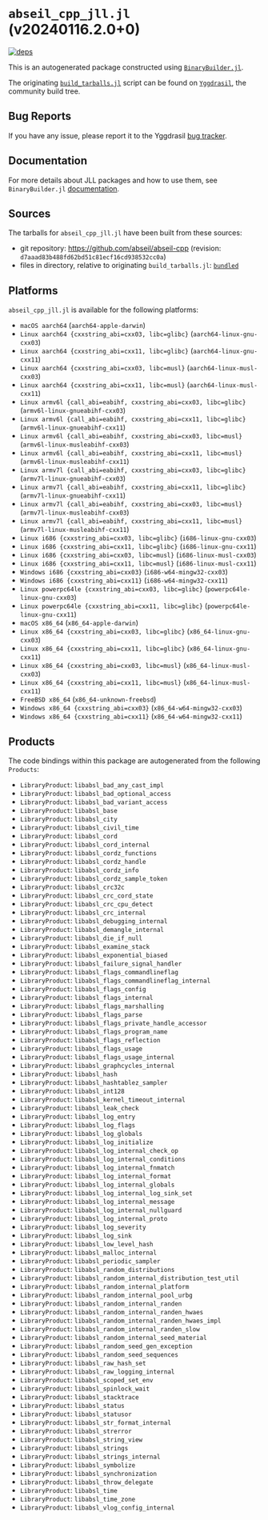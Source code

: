 # `abseil_cpp_jll.jl` (v20240116.2.0+0)

[![deps](https://juliahub.com/docs/abseil_cpp_jll/deps.svg)](https://juliahub.com/ui/Packages/abseil_cpp_jll/zeVxi?page=2)

This is an autogenerated package constructed using [`BinaryBuilder.jl`](https://github.com/JuliaPackaging/BinaryBuilder.jl).

The originating [`build_tarballs.jl`](https://github.com/JuliaPackaging/Yggdrasil/blob/3a1b2c01674cd6472e426d6c30995d965f9f29d2/A/abseil_cpp/build_tarballs.jl) script can be found on [`Yggdrasil`](https://github.com/JuliaPackaging/Yggdrasil/), the community build tree.

## Bug Reports

If you have any issue, please report it to the Yggdrasil [bug tracker](https://github.com/JuliaPackaging/Yggdrasil/issues).

## Documentation

For more details about JLL packages and how to use them, see `BinaryBuilder.jl` [documentation](https://docs.binarybuilder.org/stable/jll/).

## Sources

The tarballs for `abseil_cpp_jll.jl` have been built from these sources:

* git repository: https://github.com/abseil/abseil-cpp (revision: `d7aaad83b488fd62bd51c81ecf16cd938532cc0a`)
* files in directory, relative to originating `build_tarballs.jl`: [`bundled`](https://github.com/JuliaPackaging/Yggdrasil/tree/3a1b2c01674cd6472e426d6c30995d965f9f29d2/A/abseil_cpp/bundled)

## Platforms

`abseil_cpp_jll.jl` is available for the following platforms:

* `macOS aarch64` (`aarch64-apple-darwin`)
* `Linux aarch64 {cxxstring_abi=cxx03, libc=glibc}` (`aarch64-linux-gnu-cxx03`)
* `Linux aarch64 {cxxstring_abi=cxx11, libc=glibc}` (`aarch64-linux-gnu-cxx11`)
* `Linux aarch64 {cxxstring_abi=cxx03, libc=musl}` (`aarch64-linux-musl-cxx03`)
* `Linux aarch64 {cxxstring_abi=cxx11, libc=musl}` (`aarch64-linux-musl-cxx11`)
* `Linux armv6l {call_abi=eabihf, cxxstring_abi=cxx03, libc=glibc}` (`armv6l-linux-gnueabihf-cxx03`)
* `Linux armv6l {call_abi=eabihf, cxxstring_abi=cxx11, libc=glibc}` (`armv6l-linux-gnueabihf-cxx11`)
* `Linux armv6l {call_abi=eabihf, cxxstring_abi=cxx03, libc=musl}` (`armv6l-linux-musleabihf-cxx03`)
* `Linux armv6l {call_abi=eabihf, cxxstring_abi=cxx11, libc=musl}` (`armv6l-linux-musleabihf-cxx11`)
* `Linux armv7l {call_abi=eabihf, cxxstring_abi=cxx03, libc=glibc}` (`armv7l-linux-gnueabihf-cxx03`)
* `Linux armv7l {call_abi=eabihf, cxxstring_abi=cxx11, libc=glibc}` (`armv7l-linux-gnueabihf-cxx11`)
* `Linux armv7l {call_abi=eabihf, cxxstring_abi=cxx03, libc=musl}` (`armv7l-linux-musleabihf-cxx03`)
* `Linux armv7l {call_abi=eabihf, cxxstring_abi=cxx11, libc=musl}` (`armv7l-linux-musleabihf-cxx11`)
* `Linux i686 {cxxstring_abi=cxx03, libc=glibc}` (`i686-linux-gnu-cxx03`)
* `Linux i686 {cxxstring_abi=cxx11, libc=glibc}` (`i686-linux-gnu-cxx11`)
* `Linux i686 {cxxstring_abi=cxx03, libc=musl}` (`i686-linux-musl-cxx03`)
* `Linux i686 {cxxstring_abi=cxx11, libc=musl}` (`i686-linux-musl-cxx11`)
* `Windows i686 {cxxstring_abi=cxx03}` (`i686-w64-mingw32-cxx03`)
* `Windows i686 {cxxstring_abi=cxx11}` (`i686-w64-mingw32-cxx11`)
* `Linux powerpc64le {cxxstring_abi=cxx03, libc=glibc}` (`powerpc64le-linux-gnu-cxx03`)
* `Linux powerpc64le {cxxstring_abi=cxx11, libc=glibc}` (`powerpc64le-linux-gnu-cxx11`)
* `macOS x86_64` (`x86_64-apple-darwin`)
* `Linux x86_64 {cxxstring_abi=cxx03, libc=glibc}` (`x86_64-linux-gnu-cxx03`)
* `Linux x86_64 {cxxstring_abi=cxx11, libc=glibc}` (`x86_64-linux-gnu-cxx11`)
* `Linux x86_64 {cxxstring_abi=cxx03, libc=musl}` (`x86_64-linux-musl-cxx03`)
* `Linux x86_64 {cxxstring_abi=cxx11, libc=musl}` (`x86_64-linux-musl-cxx11`)
* `FreeBSD x86_64` (`x86_64-unknown-freebsd`)
* `Windows x86_64 {cxxstring_abi=cxx03}` (`x86_64-w64-mingw32-cxx03`)
* `Windows x86_64 {cxxstring_abi=cxx11}` (`x86_64-w64-mingw32-cxx11`)

## Products

The code bindings within this package are autogenerated from the following `Products`:

* `LibraryProduct`: `libabsl_bad_any_cast_impl`
* `LibraryProduct`: `libabsl_bad_optional_access`
* `LibraryProduct`: `libabsl_bad_variant_access`
* `LibraryProduct`: `libabsl_base`
* `LibraryProduct`: `libabsl_city`
* `LibraryProduct`: `libabsl_civil_time`
* `LibraryProduct`: `libabsl_cord`
* `LibraryProduct`: `libabsl_cord_internal`
* `LibraryProduct`: `libabsl_cordz_functions`
* `LibraryProduct`: `libabsl_cordz_handle`
* `LibraryProduct`: `libabsl_cordz_info`
* `LibraryProduct`: `libabsl_cordz_sample_token`
* `LibraryProduct`: `libabsl_crc32c`
* `LibraryProduct`: `libabsl_crc_cord_state`
* `LibraryProduct`: `libabsl_crc_cpu_detect`
* `LibraryProduct`: `libabsl_crc_internal`
* `LibraryProduct`: `libabsl_debugging_internal`
* `LibraryProduct`: `libabsl_demangle_internal`
* `LibraryProduct`: `libabsl_die_if_null`
* `LibraryProduct`: `libabsl_examine_stack`
* `LibraryProduct`: `libabsl_exponential_biased`
* `LibraryProduct`: `libabsl_failure_signal_handler`
* `LibraryProduct`: `libabsl_flags_commandlineflag`
* `LibraryProduct`: `libabsl_flags_commandlineflag_internal`
* `LibraryProduct`: `libabsl_flags_config`
* `LibraryProduct`: `libabsl_flags_internal`
* `LibraryProduct`: `libabsl_flags_marshalling`
* `LibraryProduct`: `libabsl_flags_parse`
* `LibraryProduct`: `libabsl_flags_private_handle_accessor`
* `LibraryProduct`: `libabsl_flags_program_name`
* `LibraryProduct`: `libabsl_flags_reflection`
* `LibraryProduct`: `libabsl_flags_usage`
* `LibraryProduct`: `libabsl_flags_usage_internal`
* `LibraryProduct`: `libabsl_graphcycles_internal`
* `LibraryProduct`: `libabsl_hash`
* `LibraryProduct`: `libabsl_hashtablez_sampler`
* `LibraryProduct`: `libabsl_int128`
* `LibraryProduct`: `libabsl_kernel_timeout_internal`
* `LibraryProduct`: `libabsl_leak_check`
* `LibraryProduct`: `libabsl_log_entry`
* `LibraryProduct`: `libabsl_log_flags`
* `LibraryProduct`: `libabsl_log_globals`
* `LibraryProduct`: `libabsl_log_initialize`
* `LibraryProduct`: `libabsl_log_internal_check_op`
* `LibraryProduct`: `libabsl_log_internal_conditions`
* `LibraryProduct`: `libabsl_log_internal_fnmatch`
* `LibraryProduct`: `libabsl_log_internal_format`
* `LibraryProduct`: `libabsl_log_internal_globals`
* `LibraryProduct`: `libabsl_log_internal_log_sink_set`
* `LibraryProduct`: `libabsl_log_internal_message`
* `LibraryProduct`: `libabsl_log_internal_nullguard`
* `LibraryProduct`: `libabsl_log_internal_proto`
* `LibraryProduct`: `libabsl_log_severity`
* `LibraryProduct`: `libabsl_log_sink`
* `LibraryProduct`: `libabsl_low_level_hash`
* `LibraryProduct`: `libabsl_malloc_internal`
* `LibraryProduct`: `libabsl_periodic_sampler`
* `LibraryProduct`: `libabsl_random_distributions`
* `LibraryProduct`: `libabsl_random_internal_distribution_test_util`
* `LibraryProduct`: `libabsl_random_internal_platform`
* `LibraryProduct`: `libabsl_random_internal_pool_urbg`
* `LibraryProduct`: `libabsl_random_internal_randen`
* `LibraryProduct`: `libabsl_random_internal_randen_hwaes`
* `LibraryProduct`: `libabsl_random_internal_randen_hwaes_impl`
* `LibraryProduct`: `libabsl_random_internal_randen_slow`
* `LibraryProduct`: `libabsl_random_internal_seed_material`
* `LibraryProduct`: `libabsl_random_seed_gen_exception`
* `LibraryProduct`: `libabsl_random_seed_sequences`
* `LibraryProduct`: `libabsl_raw_hash_set`
* `LibraryProduct`: `libabsl_raw_logging_internal`
* `LibraryProduct`: `libabsl_scoped_set_env`
* `LibraryProduct`: `libabsl_spinlock_wait`
* `LibraryProduct`: `libabsl_stacktrace`
* `LibraryProduct`: `libabsl_status`
* `LibraryProduct`: `libabsl_statusor`
* `LibraryProduct`: `libabsl_str_format_internal`
* `LibraryProduct`: `libabsl_strerror`
* `LibraryProduct`: `libabsl_string_view`
* `LibraryProduct`: `libabsl_strings`
* `LibraryProduct`: `libabsl_strings_internal`
* `LibraryProduct`: `libabsl_symbolize`
* `LibraryProduct`: `libabsl_synchronization`
* `LibraryProduct`: `libabsl_throw_delegate`
* `LibraryProduct`: `libabsl_time`
* `LibraryProduct`: `libabsl_time_zone`
* `LibraryProduct`: `libabsl_vlog_config_internal`
